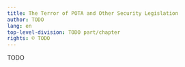 ```yaml
---
title: The Terror of POTA and Other Security Legislation
author: TODO
lang: en
top-level-division: TODO part/chapter
rights: © TODO
---
```


TODO

